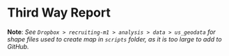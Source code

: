 # Third Way Report

**Note**: *See `Dropbox > recruiting-m1 > analysis > data > us_geodata` for shape files used to create map in `scripts` folder, as it is too large to add to GitHub.*
